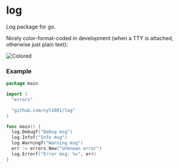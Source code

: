 # log

Log package for go.

Nicely color-format-coded in development (when a TTY is attached, otherwise just plain text):

![Colored](https://i.imgur.com/aMduIBK.png)

### Example

```go
package main

import (
  "errors"

  "github.com/nyl1001/log"
)

func main() {
  log.Debugf("Debug msg")
  log.Infof("Info msg")
  log.Warningf("Warning msg")
  err := errors.New("Unknown error")
  log.Errorf("Error msg: %v", err)
}
```
